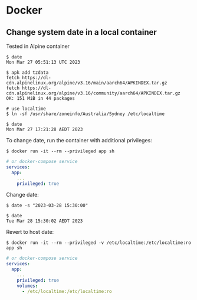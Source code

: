 # Docker

## Change system date in a local container

Tested in Alpine container

```
$ date
Mon Mar 27 05:51:13 UTC 2023

$ apk add tzdata
fetch https://dl-cdn.alpinelinux.org/alpine/v3.16/main/aarch64/APKINDEX.tar.gz
fetch https://dl-cdn.alpinelinux.org/alpine/v3.16/community/aarch64/APKINDEX.tar.gz
OK: 151 MiB in 44 packages

# use localtime
$ ln -sf /usr/share/zoneinfo/Australia/Sydney /etc/localtime

$ date
Mon Mar 27 17:21:28 AEDT 2023
```

To change date, run the container with additional privileges:

```
$ docker run -it --rm --privileged app sh
```

```yml
# or docker-compose service
services:
  app:
    ...
    privileged: true
```

Change date:

```
$ date -s "2023-03-28 15:30:00"

$ date
Tue Mar 28 15:30:02 AEDT 2023
```

Revert to host date:

```
$ docker run -it --rm --privileged -v /etc/localtime:/etc/localtime:ro app sh
```

```yml
# or docker-compose service
services:
  app:
    ...
    privileged: true
    volumes:
      - /etc/localtime:/etc/localtime:ro
```
